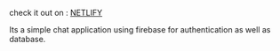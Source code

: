 check it out on : <a target="_blank" href="https://62bef7391e171f68319c061e--imaginative-crepe-8c45bb.netlify.app/" > NETLIFY </a>

Its a simple chat application using firebase for authentication as well as database.
